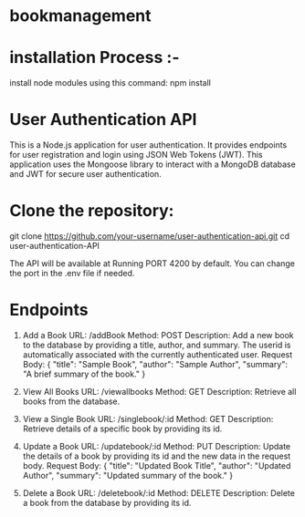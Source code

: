 # bookmanagement

# installation Process :-  
install node modules using this command:  npm install

# User Authentication API     
This is a Node.js application for user authentication. It provides endpoints for user registration and login using JSON Web Tokens (JWT). This application uses the Mongoose library to interact with a MongoDB database and JWT for secure user authentication.


# Clone the repository:      
git clone https://github.com/your-username/user-authentication-api.git
cd user-authentication-API

The API will be available at Running PORT 4200 by default. You can change the port in the .env file if needed.

# Endpoints
1. Add a Book
URL: /addBook
Method: POST
Description: Add a new book to the database by providing a title, author, and summary. The userid is automatically associated with the currently authenticated user.
Request Body:
{
  "title": "Sample Book",
  "author": "Sample Author",
  "summary": "A brief summary of the book."
}

2. View All Books
URL: /viewallbooks
Method: GET
Description: Retrieve all books from the database.

3. View a Single Book
URL: /singlebook/:id
Method: GET
Description: Retrieve details of a specific book by providing its id.

4. Update a Book
URL: /updatebook/:id
Method: PUT
Description: Update the details of a book by providing its id and the new data in the request body.
Request Body:
{
  "title": "Updated Book Title",
  "author": "Updated Author",
  "summary": "Updated summary of the book."
}

5. Delete a Book
URL: /deletebook/:id
Method: DELETE
Description: Delete a book from the database by providing its id.


 
